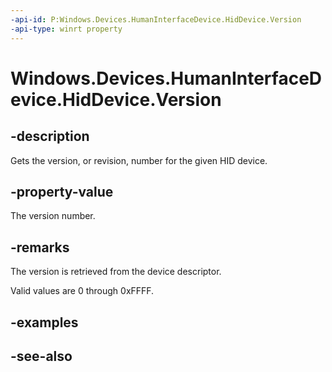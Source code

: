 ```yaml
---
-api-id: P:Windows.Devices.HumanInterfaceDevice.HidDevice.Version
-api-type: winrt property
---
```


<!-- Property syntax
public ushort Version { get; }
-->

# Windows.Devices.HumanInterfaceDevice.HidDevice.Version

## -description
Gets the version, or revision, number for the given HID device.

## -property-value
The version number.

## -remarks
The version is retrieved from the device descriptor.

Valid values are 0 through 0xFFFF.

## -examples

## -see-also
